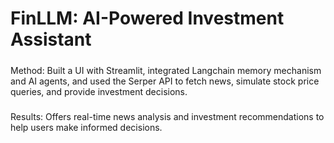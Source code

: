 # FinLLM: AI-Powered Investment Assistant
#####
Method: Built a UI with Streamlit, integrated Langchain memory mechanism and AI agents, and used the Serper API to fetch news, simulate stock price queries, and provide investment decisions.
#####
Results: Offers real-time news analysis and investment recommendations to help users make informed decisions.
